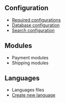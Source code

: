 ## Configuration


- [Required configurations](/#/documentation/configuration)
- [Database configuration](/#/documentation/database)
- [Search configuration](/#/documentation/search)



## Modules

- Payment modules
- Shipping modules

## Languages

- Languages files
- [Create new language](/#/software/translation)

